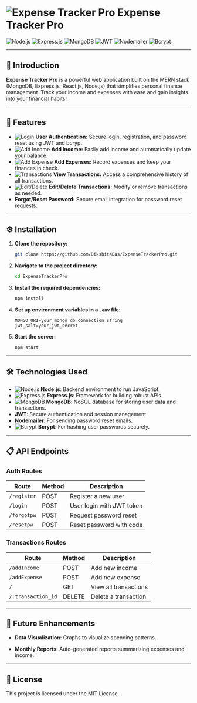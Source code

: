 # ![Expense Tracker Pro](https://img.icons8.com/color/48/000000/budget.png) **Expense Tracker Pro**

![Node.js](https://img.shields.io/badge/Node.js-339933?style=for-the-badge&logo=nodedotjs&logoColor=white) 
![Express.js](https://img.shields.io/badge/Express.js-404D59?style=for-the-badge) 
![MongoDB](https://img.shields.io/badge/MongoDB-4EA94B?style=for-the-badge&logo=mongodb&logoColor=white)
![JWT](https://img.shields.io/badge/JWT-black?style=for-the-badge&logo=JSON%20web%20tokens)
![Nodemailer](https://img.shields.io/badge/Nodemailer-yellow?style=for-the-badge&logo=mail&logoColor=white)
![Bcrypt](https://img.shields.io/badge/Bcrypt-blue?style=for-the-badge)

---

## 📖 Introduction

**Expense Tracker Pro** is a powerful web application built on the MERN stack (MongoDB, Express.js, React.js, Node.js) that simplifies personal finance management. Track your income and expenses with ease and gain insights into your financial habits!

---

## 🌟 Features

- ![Login](https://img.icons8.com/color/48/000000/key.png) **User Authentication:** Secure login, registration, and password reset using JWT and bcrypt.
- ![Add Income](https://img.icons8.com/color/48/000000/plus-math.png) **Add Income:** Easily add income and automatically update your balance.
- ![Add Expense](https://img.icons8.com/color/48/000000/minus.png) **Add Expenses:** Record expenses and keep your finances in check.
- ![Transactions](https://img.icons8.com/color/48/000000/view-details.png) **View Transactions:** Access a comprehensive history of all transactions.
- ![Edit/Delete](https://img.icons8.com/color/48/000000/delete.png) **Edit/Delete Transactions:** Modify or remove transactions as needed.
- **Forgot/Reset Password:** Secure email integration for password reset requests.

---

## ⚙️ Installation

1. **Clone the repository:**
   ```bash
   git clone https://github.com/DikshitaDas/ExpenseTrackerPro.git
   ```

2. **Navigate to the project directory:**
   ```bash
   cd ExpenseTrackerPro
   ```

3. **Install the required dependencies:**
   ```bash
   npm install
   ```

4. **Set up environment variables in a `.env` file:**
   ```
   MONGO_URI=your_mongo_db_connection_string
   jwt_salt=your_jwt_secret
   ```

5. **Start the server:**
   ```bash
   npm start
   ```

---

## 🛠️ Technologies Used

- ![Node.js](https://img.icons8.com/color/48/000000/nodejs.png) **Node.js**: Backend environment to run JavaScript.
- ![Express.js](https://img.icons8.com/color/48/000000/express.png) **Express.js**: Framework for building robust APIs.
- ![MongoDB](https://img.icons8.com/color/48/000000/mongodb.png) **MongoDB**: NoSQL database for storing user data and transactions.
- **JWT**: Secure authentication and session management.
- **Nodemailer**: For sending password reset emails.
- ![Bcrypt](https://img.icons8.com/color/48/000000/lock-2.png) **Bcrypt**: For hashing user passwords securely.

---

## 📋 API Endpoints

### Auth Routes

| Route                  | Method | Description                      |
|------------------------|--------|----------------------------------|
| `/register`            | POST   | Register a new user             |
| `/login`               | POST   | User login with JWT token       |
| `/forgotpw`     | POST   | Request password reset           |
| `/resetpw`      | POST   | Reset password with code         |

### Transactions Routes

| Route                   | Method | Description                    |
|-------------------------|--------|--------------------------------|
| `/addIncome`            | POST   | Add new income                 |
| `/addExpense`           | POST   | Add new expense                |
| `/`                      | GET    | View all transactions          |
| `/:transaction_id`      | DELETE | Delete a transaction           |

---

## 🔮 Future Enhancements

- **Data Visualization**: Graphs to visualize spending patterns.

- **Monthly Reports**: Auto-generated reports summarizing expenses and income.

---

## 📝 License

This project is licensed under the MIT License.

